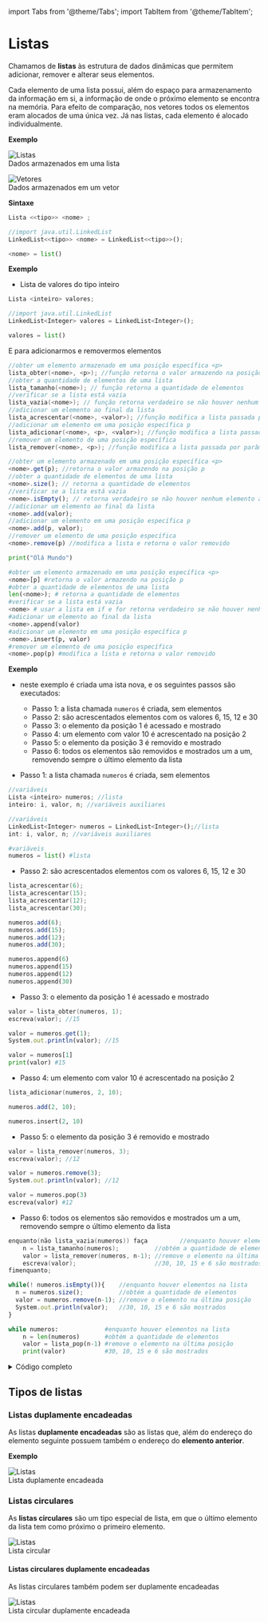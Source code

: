 import Tabs from '@theme/Tabs';
import TabItem from '@theme/TabItem';

# Listas

Chamamos de **listas** às estrutura de dados dinâmicas que permitem adicionar, remover e alterar seus elementos. 

Cada elemento de uma lista possui, além do espaço para armazenamento da informação em si, a informação de onde o próximo elemento se encontra na memória. Para efeito de comparação, nos vetores todos os elementos eram alocados de uma única vez. Já nas listas, cada elemento é alocado individualmente.

**Exemplo**  

![Listas](imagens/listas.drawio.svg)  
Dados armazenados em uma lista  



![Vetores](imagens/vetores.drawio.svg)  
Dados armazenados em um vetor  


**Sintaxe**

<Tabs groupId='language'>
  <TabItem value="pseudocodigo" label="Pseudocódigo" default>

  ```c
  Lista <<tipo>> <nome> ;
  ```

  </TabItem>
  <TabItem value="java" label="Java">

  ```javascript
  //import java.util.LinkedList
  LinkedList<<tipo>> <nome> = LinkedList<<tipo>>();
  ```
  
  </TabItem>
  <TabItem value="python" label="Python">

  ```python
  <nome> = list()
  ```

  </TabItem>
</Tabs>

**Exemplo**  
- Lista de valores do tipo inteiro

<Tabs groupId='language'>
  <TabItem value="pseudocodigo" label="Pseudocódigo" default>

  ```c
  Lista <inteiro> valores;
  ```

  </TabItem>
  <TabItem value="java" label="Java">

  ```javascript
  //import java.util.LinkedList
  LinkedList<Integer> valores = LinkedList<Integer>();
  ```
  
  </TabItem>
  <TabItem value="python" label="Python">

  ```python
  valores = list()
  ```

  </TabItem>
</Tabs>


E para adicionarmos e removermos elementos


<Tabs groupId='language'>
  <TabItem value="pseudocodigo" label="Pseudocódigo" default>

  ```c
  //obter um elemento armazenado em uma posição específica <p>
  lista_obter(<nome>, <p>); //função retorna o valor armazendo na posição p
  //obter a quantidade de elementos de uma lista
  lista_tamanho(<nome>); // função retorna a quantidade de elementos
  //verificar se a lista está vazia
  lista_vazia(<nome>); // função retorna verdadeiro se não houver nenhum elemento armazenado na lista
  //adicionar um elemento ao final da lista
  lista_acrescentar(<nome>, <valor>); //função modifica a lista passada por parâmetro
  //adicionar um elemento em uma posição específica p
  lista_adicionar(<nome>, <p>, <valor>); //função modifica a lista passada por parâmetro
  //remover um elemento de uma posição específica
  lista_remover(<nome>, <p>); //função modifica a lista passada por parâmetro e retorna o valor removido
  ```

  </TabItem>
  <TabItem value="java" label="Java">

  ```javascript
  //obter um elemento armazenado em uma posição específica <p>
  <nome>.get(p); //retorna o valor armazendo na posição p
  //obter a quantidade de elementos de uma lista
  <nome>.size(); // retorna a quantidade de elementos
  //verificar se a lista está vazia
  <nome>.isEmpty(); // retorna verdadeiro se não houver nenhum elemento armazenado na lista
  //adicionar um elemento ao final da lista
  <nome>.add(valor);
  //adicionar um elemento em uma posição específica p
  <nome>.add(p, valor);
  //remover um elemento de uma posição específica
  <nome>.remove(p) //modifica a lista e retorna o valor removido
  ```

  </TabItem>
  <TabItem value="python" label="Python">

  ```python
  print("Olá Mundo")
  ```
  ```python
  #obter um elemento armazenado em uma posição específica <p>
  <nome>[p] #retorna o valor armazendo na posição p
  #obter a quantidade de elementos de uma lista
  len(<nome>); # retorna a quantidade de elementos
  #verificar se a lista está vazia
  <nome> # usar a lista em if e for retorna verdadeiro se não houver nenhum elemento
  #adicionar um elemento ao final da lista
  <nome>.append(valor)
  #adicionar um elemento em uma posição específica p
  <nome>.insert(p, valor)
  #remover um elemento de uma posição específica
  <nome>.pop(p) #modifica a lista e retorna o valor removido
  ```

  </TabItem>
</Tabs>


**Exemplo**
- neste exemplo é criada uma ista nova, e os seguintes passos são executados:
    - Passo 1: a lista chamada `numeros` é criada, sem elementos
    - Passo 2: são acrescentados elementos com os valores $6$, $15$, $12$ e $30$
    - Passo 3: o elemento da posição $1$ é acessado e mostrado
    - Passo 4: um elemento com valor $10$ é acrescentado na posição $2$
    - Passo 5: o elemento da posição $3$ é removido e mostrado
    - Passo 6: todos os elementos são removidos e mostrados um a um, removendo sempre o último elemento da lista

- Passo 1: a lista chamada `numeros` é criada, sem elementos

<Tabs groupId='language'>
  <TabItem value="pseudocodigo" label="Pseudocódigo" default>

  ```c
  //variáveis
  Lista <inteiro> numeros; //lista
  inteiro: i, valor, n; //variáveis auxiliares
  ```

  </TabItem>
  <TabItem value="java" label="Java">

  ```javascript
  //variáveis
  LinkedList<Integer> numeros = LinkedList<Integer>();//lista
  int: i, valor, n; //variáveis auxiliares
  ```

  </TabItem>
  <TabItem value="python" label="Python">

  ```python
  #variáveis
  numeros = list() #lista
  ```

  </TabItem>
</Tabs>

- Passo 2: são acrescentados elementos com os valores $6$, $15$, $12$ e $30$

<Tabs groupId='language'>
  <TabItem value="pseudocodigo" label="Pseudocódigo" default>

  ```c
  lista_acrescentar(6);
  lista_acrescentar(15);
  lista_acrescentar(12);
  lista_acrescentar(30);
  ```

  </TabItem>
  <TabItem value="java" label="Java">

  ```javascript
  numeros.add(6);
  numeros.add(15);
  numeros.add(12);
  numeros.add(30);
  ```

  </TabItem>
  <TabItem value="python" label="Python">

  ```python
  numeros.append(6)
  numeros.append(15)
  numeros.append(12)
  numeros.append(30)
  ```

  </TabItem>
</Tabs>

- Passo 3: o elemento da posição $1$ é acessado e mostrado

<Tabs groupId='language'>
  <TabItem value="pseudocodigo" label="Pseudocódigo" default>

  ```c
  valor = lista_obter(numeros, 1);
  escreva(valor); //15
  ```

  </TabItem>
  <TabItem value="java" label="Java">

  ```javascript
  valor = numeros.get(1);
  System.out.println(valor); //15
  ```

  </TabItem>
  <TabItem value="python" label="Python">

  ```python
  valor = numeros[1]
  print(valor) #15
  ```

  </TabItem>
</Tabs>

- Passo 4: um elemento com valor $10$ é acrescentado na posição $2$

<Tabs groupId='language'>
  <TabItem value="pseudocodigo" label="Pseudocódigo" default>

  ```c
  lista_adicionar(numeros, 2, 10);
  ```

  </TabItem>
  <TabItem value="java" label="Java">

  ```javascript
  numeros.add(2, 10);
  ```

  </TabItem>
  <TabItem value="python" label="Python">

  ```python
  numeros.insert(2, 10)
  ```

  </TabItem>
</Tabs>

- Passo 5: o elemento da posição $3$ é removido e mostrado

<Tabs groupId='language'>
  <TabItem value="pseudocodigo" label="Pseudocódigo" default>

  ```c
  valor = lista_remover(numeros, 3);
  escreva(valor); //12
  ```

  </TabItem>
  <TabItem value="java" label="Java">

  ```javascript
  valor = numeros.remove(3);
  System.out.println(valor); //12
  ```

  </TabItem>
  <TabItem value="python" label="Python">

  ```python
  valor = numeros.pop(3)
  escreva(valor) #12
  ```

  </TabItem>
</Tabs>

- Passo 6: todos os elementos são removidos e mostrados um a um, removendo sempre o último elemento da lista

<Tabs groupId='language'>
  <TabItem value="pseudocodigo" label="Pseudocódigo" default>

  ```c
  enquanto(não lista_vazia(numeros)) faça         //enquanto houver elementos na lista
      n = lista_tamanho(numeros);          //obtém a quantidade de elementos
      valor = lista_remover(numeros, n-1); //remove o elemento na última posição
      escreva(valor);                      //30, 10, 15 e 6 são mostrados
  fimenquanto;
  ```

  </TabItem>
  <TabItem value="java" label="Java">

  ```javascript
  while(! numeros.isEmpty()){    //enquanto houver elementos na lista
    n = numeros.size();          //obtém a quantidade de elementos
    valor = numeros.remove(n-1); //remove o elemento na última posição
    System.out.println(valor);   //30, 10, 15 e 6 são mostrados
  }
  ```

  </TabItem>
  <TabItem value="python" label="Python">

  ```python
  while numeros:             #enquanto houver elementos na lista
      n = len(numeros)       #obtém a quantidade de elementos
      valor = lista_pop(n-1) #remove o elemento na última posição
      print(valor)           #30, 10, 15 e 6 são mostrados
  ```

  </TabItem>
</Tabs>

<details>
  <summary>Código completo</summary>
  <Tabs groupId='language'>
  <TabItem value="pseudocodigo" label="Pseudocódigo" default>

  ```c
  inicio
    //Passo 1: a lista chamada numeros é criada, sem elementos
    //variáveis
    Lista <inteiro> numeros; //lista
    inteiro: i, valor, n; //variáveis auxiliares

    //Passo 2: são acrescentados elementos com os valores 6, 15, 12 e 30
    lista_acrescentar(6);
    lista_acrescentar(15);
    lista_acrescentar(12);
    lista_acrescentar(30);

    //Passo 3: o elemento da posição 1 é acessado e mostrado
    valor = lista_obter(numeros, 1);
    escreva(valor); //15

    //Passo 4: um elemento com valor 10 é acrescentado na posição 2
    lista_adicionar(numeros, 2, 10);

    //Passo 5: o elemento da posição 3 é removido e mostrado
    valor = lista_remover(numeros, 3);
    escreva(valor); //12

    //Passo 6: todos os elementos são removidos e mostrados um a um, removendo sempre o último elemento da lista
    enquanto(não lista_vazia(numeros)) faça         //enquanto houver elementos na lista
        n = lista_tamanho(numeros);          //obtém a quantidade de elementos
        valor = lista_remover(numeros, n-1); //remove o elemento na última posição
        escreva(valor);                      //30, 10, 15 e 6 são mostrados
    fimenquanto;

  fim.
  ```

  </TabItem>
  <TabItem value="java" label="Java">

  ```javascript
  import java.util.LinkedList;

  class Main{
    public static void main(String[] args){
        //Passo 1: a lista chamada numeros é criada, sem elementos
        //variáveis
        LinkedList<Integer> numeros = LinkedList<Integer>();//lista
        int: i, valor, n; //variáveis auxiliares

        //Passo 2: são acrescentados elementos com os valores 6, 15, 12 e 30
        numeros.add(6);
        numeros.add(15);
        numeros.add(12);
        numeros.add(30);

        //Passo 3: o elemento da posição 1 é acessado e mostrado
        valor = numeros.get(1);
        System.out.println(valor); //15

        //Passo 4: um elemento com valor 10 é acrescentado na posição 2
        numeros.add(2, 10);

        //Passo 5: o elemento da posição 3 é removido e mostrado
        valor = numeros.remove(3);
        System.out.println(valor); //12

        //Passo 6: todos os elementos são removidos e mostrados um a um, removendo sempre o último elemento da lista
        while(! numeros.isEmpty()){      //enquanto houver elementos na lista
            n = numeros.size();          //obtém a quantidade de elementos
            valor = numeros.remove(n-1); //remove o elemento na última posição
            System.out.println(valor);   //30, 10, 15 e 6 são mostrados
        }

    }
  }
  ```

  </TabItem>
  <TabItem value="python" label="Python">

  ```python
  print("Olá Mundo")
  ```

  ```python
  
  #Passo 1: a lista chamada numeros é criada, sem elementos
  #variáveis
  numeros = list() #lista

  #Passo 2: são acrescentados elementos com os valores 6, 15, 12 e 30
  numeros.append(6)
  numeros.append(15)
  numeros.append(12)
  numeros.append(30)

  #Passo 3: o elemento da posição 1 é acessado e mostrado
  valor = numeros[1]
  print(valor) #15

  #Passo 4: um elemento com valor 10 é acrescentado na posição 2
  numeros.insert(2, 10)

  #Passo 5: o elemento da posição 3 é removido e mostrado
  valor = numeros.pop(3)
  escreva(valor) #12

  #Passo 6: todos os elementos são removidos e mostrados um a um, removendo sempre o último elemento da lista
  while numeros:             #enquanto houver elementos na lista
      n = len(numeros)       #obtém a quantidade de elementos
      valor = lista_pop(n-1) #remove o elemento na última posição
      print(valor)           #30, 10, 15 e 6 são mostrados  
  ```

  </TabItem>
</Tabs>
</details>


## Tipos de listas

### Listas duplamente encadeadas

As listas **duplamente encadeadas** são as listas que, além do endereço do elemento seguinte possuem também o endereço do **elemento anterior**.  

**Exemplo**  

![Listas](imagens/listas_duplamente_encadeadas.drawio.svg)  
Lista duplamente encadeada

### Listas circulares

As **listas circulares** são um tipo especial de lista, em que o último elemento da lista tem como próximo o primeiro elemento.

![Listas](imagens/listas_circulares.drawio.svg)  
Lista circular

#### Listas circulares duplamente encadeadas

As listas circulares também podem ser duplamente encadeadas

![Listas](imagens/listas_circulares_duplamente_encadeadas.drawio.svg)  
Lista circular duplamente encadeada
